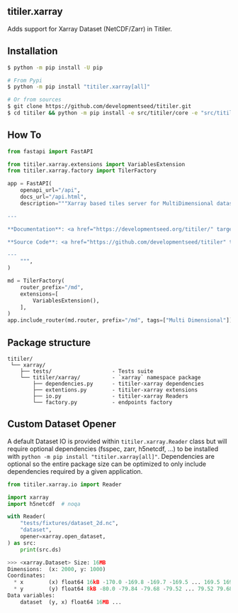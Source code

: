 ## titiler.xarray

Adds support for Xarray Dataset (NetCDF/Zarr) in Titiler.

## Installation

```bash
$ python -m pip install -U pip

# From Pypi
$ python -m pip install "titiler.xarray[all]"

# Or from sources
$ git clone https://github.com/developmentseed/titiler.git
$ cd titiler && python -m pip install -e src/titiler/core -e "src/titiler/xarray[all]"
```

## How To

```python
from fastapi import FastAPI

from titiler.xarray.extensions import VariablesExtension
from titiler.xarray.factory import TilerFactory

app = FastAPI(
    openapi_url="/api",
    docs_url="/api.html",
    description="""Xarray based tiles server for MultiDimensional dataset (Zarr/NetCDF).

---

**Documentation**: <a href="https://developmentseed.org/titiler/" target="_blank">https://developmentseed.org/titiler/</a>

**Source Code**: <a href="https://github.com/developmentseed/titiler" target="_blank">https://github.com/developmentseed/titiler</a>

---
    """,
)

md = TilerFactory(
    router_prefix="/md",
    extensions=[
        VariablesExtension(),
    ],
)
app.include_router(md.router, prefix="/md", tags=["Multi Dimensional"])
```

## Package structure

```
titiler/
 └── xarray/
    ├── tests/                   - Tests suite
    └── titiler/xarray/          - `xarray` namespace package
        ├── dependencies.py      - titiler-xarray dependencies
        ├── extentions.py        - titiler-xarray extensions
        ├── io.py                - titiler-xarray Readers
        └── factory.py           - endpoints factory
```

## Custom Dataset Opener

A default Dataset IO is provided within `titiler.xarray.Reader` class but will require optional dependencies (fsspec, zarr, h5netcdf, ...) to be installed with `python -m pip install "titiler.xarray[all]"`.
Dependencies are optional so the entire package size can be optimized to only include dependencies required by a given application.

```python
from titiler.xarray.io import Reader

import xarray
import h5netcdf  # noqa

with Reader(
    "tests/fixtures/dataset_2d.nc",
    "dataset",
    opener=xarray.open_dataset,
) as src:
    print(src.ds)

>>> <xarray.Dataset> Size: 16MB
Dimensions:  (x: 2000, y: 1000)
Coordinates:
  * x        (x) float64 16kB -170.0 -169.8 -169.7 -169.5 ... 169.5 169.7 169.8
  * y        (y) float64 8kB -80.0 -79.84 -79.68 -79.52 ... 79.52 79.68 79.84
Data variables:
    dataset  (y, x) float64 16MB ...
```
